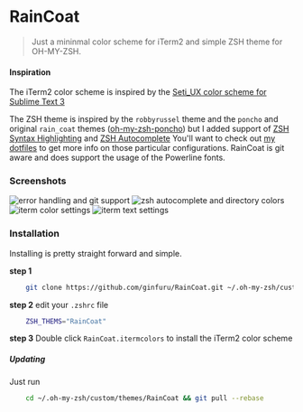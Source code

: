 # RainCoat

>Just a mininmal color scheme for iTerm2 and simple ZSH theme for OH-MY-ZSH. 

#### Inspiration
The iTerm2 color scheme is inspired by the [Seti_UX color scheme for Sublime Text 3](https://github.com/ctf0/Seti_UX)

The ZSH theme is inspired by the `robbyrussel` theme and the `poncho` and original `rain_coat` themes ([oh-my-zsh-poncho](https://github.com/RainyDayMedia/oh-my-zsh-poncho)) but I added support of [ZSH Syntax Highlighting](https://github.com/zsh-users/zsh-syntax-highlighting) and [ZSH Autocomplete](https://github.com/zsh-users/zsh-autosuggestions) You'll want to check out [my dotfiles](https://github.com/ginfuru/dotfiles) to get more info on those particular configurations. RainCoat is git aware and does support the usage of the Powerline fonts.

### Screenshots

![error handling and git support](https://raw.githubusercontent.com/ginfuru/RainCoat/master/images/error-handle-with-git-support.png)
![zsh autocomplete and directory colors](https://raw.githubusercontent.com/ginfuru/RainCoat/master/images/directory-colors-zsh-syntax-highlighting.png)
![iterm color settings](https://raw.githubusercontent.com/ginfuru/RainCoat/master/images/iterm2-colors.png)
![iterm text settings](https://github.com/ginfuru/RainCoat/blob/master/images/iterm2-text.png)

### Installation

Installing is pretty straight forward and simple. 

**step 1**

```zsh
    git clone https://github.com/ginfuru/RainCoat.git ~/.oh-my-zsh/custom/themes/RainCoat
```

**step 2** edit your `.zshrc` file

```zsh
    ZSH_THEMS="RainCoat"
```

**step 3**
Double click `RainCoat.itermcolors` to install the iTerm2 color scheme

##### Updating

Just run 

```zsh 
    cd ~/.oh-my-zsh/custom/themes/RainCoat && git pull --rebase
```
